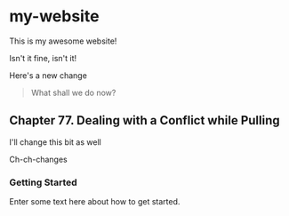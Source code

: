 # my-website

This is my awesome website!

Isn't it fine, isn't it!

Here's a new change

> What shall we do now?

## Chapter 77. Dealing with a Conflict while Pulling
I'll change this bit as well

Ch-ch-changes

### Getting Started

Enter some text here about how to get started.
